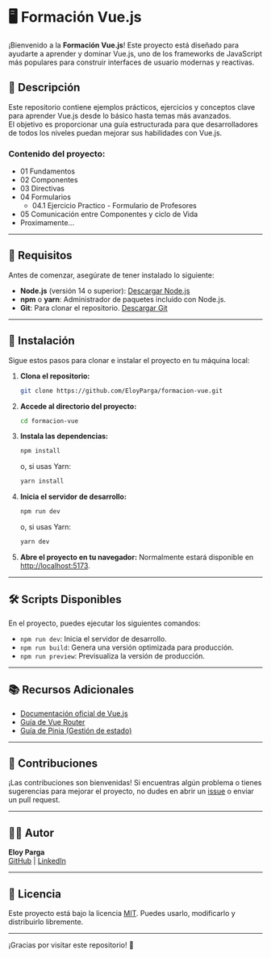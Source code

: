 
# 🖥️ Formación Vue.js

¡Bienvenido a la **Formación Vue.js**! Este proyecto está diseñado para ayudarte a aprender y dominar Vue.js, uno de los frameworks de JavaScript más populares para construir interfaces de usuario modernas y reactivas.

## 📖 Descripción

Este repositorio contiene ejemplos prácticos, ejercicios y conceptos clave para aprender Vue.js desde lo básico hasta temas más avanzados.  
El objetivo es proporcionar una guía estructurada para que desarrolladores de todos los niveles puedan mejorar sus habilidades con Vue.js.

### Contenido del proyecto:
- 01 Fundamentos
- 02 Componentes
- 03 Directivas 
- 04 Formularios
   - 04.1 Ejercicio Practico - Formulario de Profesores
- 05 Comunicación entre Componentes y ciclo de Vida
- Proximamente...

---

## 🚀 Requisitos

Antes de comenzar, asegúrate de tener instalado lo siguiente:

- **Node.js** (versión 14 o superior): [Descargar Node.js](https://nodejs.org/)
- **npm** o **yarn**: Administrador de paquetes incluido con Node.js.
- **Git**: Para clonar el repositorio. [Descargar Git](https://git-scm.com/)

---

## 📂 Instalación

Sigue estos pasos para clonar e instalar el proyecto en tu máquina local:

1. **Clona el repositorio:**
   ```bash
   git clone https://github.com/EloyParga/formacion-vue.git
   ```

2. **Accede al directorio del proyecto:**
   ```bash
   cd formacion-vue
   ```

3. **Instala las dependencias:**
   ```bash
   npm install
   ```
   o, si usas Yarn:
   ```bash
   yarn install
   ```

4. **Inicia el servidor de desarrollo:**
   ```bash
   npm run dev
   ```
   o, si usas Yarn:
   ```bash
   yarn dev
   ```

5. **Abre el proyecto en tu navegador:**
   Normalmente estará disponible en [http://localhost:5173](http://localhost:5173).

---

## 🛠️ Scripts Disponibles

En el proyecto, puedes ejecutar los siguientes comandos:

- `npm run dev`: Inicia el servidor de desarrollo.
- `npm run build`: Genera una versión optimizada para producción.
- `npm run preview`: Previsualiza la versión de producción.

---

## 📚 Recursos Adicionales

- [Documentación oficial de Vue.js](https://vuejs.org/)
- [Guía de Vue Router](https://router.vuejs.org/)
- [Guía de Pinia (Gestión de estado)](https://pinia.vuejs.org/)

---

## 🤝 Contribuciones

¡Las contribuciones son bienvenidas! Si encuentras algún problema o tienes sugerencias para mejorar el proyecto, no dudes en abrir un [issue](https://github.com/EloyParga/formacion-vue/issues) o enviar un pull request.

---

## 🧑‍💻 Autor

**Eloy Parga**  
[GitHub](https://github.com/EloyParga) | [LinkedIn](https://www.linkedin.com/in/eloy-parga)

---

## 📄 Licencia

Este proyecto está bajo la licencia [MIT](https://opensource.org/licenses/MIT). Puedes usarlo, modificarlo y distribuirlo libremente.

---

¡Gracias por visitar este repositorio! 🚀
